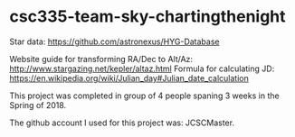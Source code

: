 # csc335-team-sky-chartingthenight
Star data: https://github.com/astronexus/HYG-Database

Website guide for transforming RA/Dec to Alt/Az: http://www.stargazing.net/kepler/altaz.html
Formula for calculating JD: https://en.wikipedia.org/wiki/Julian_day#Julian_date_calculation

This project was completed in group of 4 people spaning 3 weeks in the Spring of 2018. 

The github account I used for this project was: JCSCMaster. 
